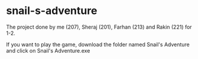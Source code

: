 # snail-s-adventure

The project done by me (207), Sheraj (201), Farhan (213) and Rakin (221) for 1-2.

If you want to play the game, download the folder named Snail's Adventure and click on Snail's Adventure.exe
